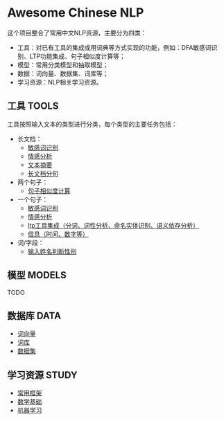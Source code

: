 # Awesome Chinese NLP

这个项目整合了常用中文NLP资源，主要分为四类：
* 工具：对已有工具的集成或用词典等方式实现的功能，例如：DFA敏感词识别、LTP功能集成、句子相似度计算等；
* 模型：常用分类模型和抽取模型；
* 数据：词向量、数据集、词库等；
* 学习资源：NLP相关学习资源。


## 工具 TOOLS

工具按照输入文本的类型进行分类，每个类型的主要任务包括：

* 长文档：
    * [敏感词识别](doc/敏感识别.md)
    * [情感分析](doc/情感分析.md)
    * [文本摘要](文本摘要.md)
    * [长文档分句](doc/文本分析工具LTP使用.md)
* 两个句子：
    * [句子相似度计算](doc/文本相似度.md)
* 一个句子：
    * [敏感词识别](doc/敏感识别.md)
    * [情感分析](doc/情感分析.md)
    * [ltp工具集成（分词、词性分析、命名实体识别、语义依存分析）](doc/文本分析工具LTP使用.md)
    * [信息（时间、数字等）](doc/信息抽取工具RecognizersText使用.md)
* 词/字段：
    * [输入姓名判断性别](doc/小工具.md)
    

## 模型 MODELS

TODO


## 数据库 DATA

* [词向量](data/词向量.md)
* [词库](data/词库.md)
* [数据集](data/数据集.md)


## 学习资源 STUDY

* [常用框架](data/常用框架.md)
* [数学基础](data/数学基础.md)
* [机器学习](data/机器学习.md)
